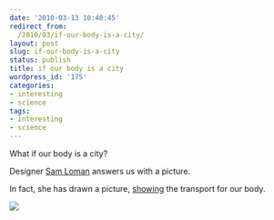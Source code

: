 ```yaml
---
date: '2010-03-13 10:40:45'
redirect_from:
  /2010/03/if-our-body-is-a-city/
layout: post
slug: if-our-body-is-a-city
status: publish
title: if our body is a city
wordpress_id: '175'
categories:
- interesting
- science
tags:
- interesting
- science
---
```


What if our body is a city?




Designer [Sam Loman](http://www.just-sam.com/just-sam/index.html) answers us with a picture.




In fact, she has drawn a picture, [showing](http://www.fyears.org/2010/03/13/if-our-body-is-a-city/) the transport for our body.







[![](http://wowsmallroad.files.wordpress.com/2010/03/underskin-samloman-100dpi.jpg?w=187)](http://wowsmallroad.files.wordpress.com/2010/03/underskin-samloman-100dpi.jpg)
